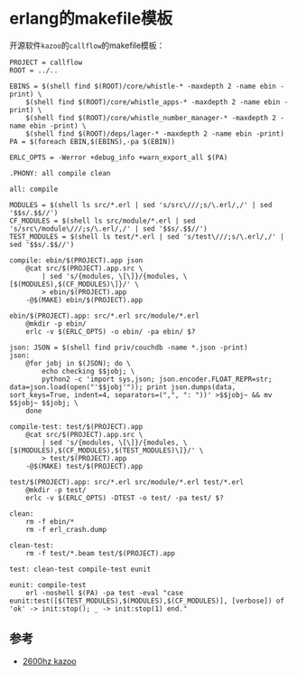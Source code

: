 # erlang的makefile模板

开源软件`kazoo`的`callflow`的makefile模板：

	PROJECT = callflow
	ROOT = ../..
	
	EBINS = $(shell find $(ROOT)/core/whistle-* -maxdepth 2 -name ebin -print) \
		$(shell find $(ROOT)/core/whistle_apps-* -maxdepth 2 -name ebin -print) \
		$(shell find $(ROOT)/core/whistle_number_manager-* -maxdepth 2 -name ebin -print) \
		$(shell find $(ROOT)/deps/lager-* -maxdepth 2 -name ebin -print)
	PA = $(foreach EBIN,$(EBINS),-pa $(EBIN))
	
	ERLC_OPTS = -Werror +debug_info +warn_export_all $(PA)
	
	.PHONY: all compile clean
	
	all: compile
	
	MODULES = $(shell ls src/*.erl | sed 's/src\///;s/\.erl/,/' | sed '$$s/.$$//')
	CF_MODULES = $(shell ls src/module/*.erl | sed 's/src\/module\///;s/\.erl/,/' | sed '$$s/.$$//')
	TEST_MODULES = $(shell ls test/*.erl | sed 's/test\///;s/\.erl/,/' | sed '$$s/.$$//')
	
	compile: ebin/$(PROJECT).app json
		@cat src/$(PROJECT).app.src \
			| sed 's/{modules, \[\]}/{modules, \[$(MODULES),$(CF_MODULES)\]}/' \
			> ebin/$(PROJECT).app
		-@$(MAKE) ebin/$(PROJECT).app
	
	ebin/$(PROJECT).app: src/*.erl src/module/*.erl
		@mkdir -p ebin/
		erlc -v $(ERLC_OPTS) -o ebin/ -pa ebin/ $?
	
	json: JSON = $(shell find priv/couchdb -name *.json -print)
	json:
		@for jobj in $(JSON); do \
			echo checking $$jobj; \
			python2 -c 'import sys,json; json.encoder.FLOAT_REPR=str; data=json.load(open("'$$jobj'")); print json.dumps(data, sort_keys=True, indent=4, separators=(",", ": "))' >$$jobj~ && mv $$jobj~ $$jobj; \
		done
	
	compile-test: test/$(PROJECT).app
		@cat src/$(PROJECT).app.src \
			| sed 's/{modules, \[\]}/{modules, \[$(MODULES),$(CF_MODULES),$(TEST_MODULES)\]}/' \
			> test/$(PROJECT).app
		-@$(MAKE) test/$(PROJECT).app
	
	test/$(PROJECT).app: src/*.erl src/module/*.erl test/*.erl
		@mkdir -p test/
		erlc -v $(ERLC_OPTS) -DTEST -o test/ -pa test/ $?
	
	clean:
		rm -f ebin/*
		rm -f erl_crash.dump
	
	clean-test:
		rm -f test/*.beam test/$(PROJECT).app
	
	test: clean-test compile-test eunit
	
	eunit: compile-test
		erl -noshell $(PA) -pa test -eval "case eunit:test([$(TEST_MODULES),$(MODULES),$(CF_MODULES)], [verbose]) of 'ok' -> init:stop(); _ -> init:stop(1) end."
		
## 参考

* [2600hz kazoo](https://github.com/2600hz/kazoo)		
